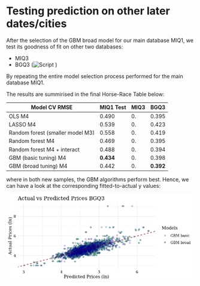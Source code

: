 
# Testing prediction on other later dates/cities

After the selection of the GBM broad model for our main database MIQ1, we test its goodness of fit on other two databases:
- MIQ3
- BGQ3 (![Script](https://github.com/ccastelli1994/DataAnalysis3/blob/main/Assignment2/Part2_Validation/02_predictBGQ3.R) )

By repeating the entire model selection process performed for the main database MIQ1. 

The results are summirised in the final Horse-Race Table below:

| Model CV RMSE                   |MIQ1 Test| MIQ3  |  BGQ3 | 
|---------------------------------|---------|-------|-------|
|  OLS M4                         | 0.490   | 0. | 0.395 |
|LASSO M4                         | 0.539   | 0. | 0.423 |
|Random forest (smaller model M3) | 0.558   | 0. | 0.419 |
|Random forest M4                 | 0.469   | 0. | 0.395 |
|Random forest M4 + interact      | 0.488   | 0. | 0.394 |
|GBM (basic tuning) M4            | **0.434** | 0. | 0.398 |
|GBM (broad tuning) M4            | 0.442   | 0. | **0.392** |

where in both new samples, the GBM algorithms perform best. Hence, we can have a look at the corresponding fitted-to-actual y values:

![](https://github.com/ccastelli1994/DataAnalysis3/blob/main/Assignment2/Part1_modelling/Plots/GBM_baseBGQ3.png)

